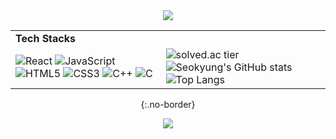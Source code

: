 <div align="center">
  <img src="https://capsule-render.vercel.app/api?section=header&type=waving&color=timeGradient&height=270&text=Welcome!🙌&fontSize=60&fontAlign=75&fontAlignY=33&desc=I'm%20Seokyung,%20FE%20Developer👩🏻‍💻&descSize=42&descAlign=63&descAlignY=55" />
  
  | | |
  | --- | --- |
  | **Tech Stacks** | |
  | ![React](https://img.shields.io/badge/React-61DAFB?style=flat&logo=React&logoColor=white) ![JavaScript](https://img.shields.io/badge/JavaScript-F7DF1E?style=flat&logo=JavaScript&logoColor=white) ![HTML5](https://img.shields.io/badge/HTML5-E34F26?style=flat&logo=HTML5&logoColor=white) ![CSS3](https://img.shields.io/badge/CSS3-1572B6?style=flat&logo=CSS3&logoColor=white) ![C++](https://img.shields.io/badge/C++-00599C?style=flat&logo=C%2B%2B&logoColor=white) ![C](https://img.shields.io/badge/C-A8B9CC?style=flat&logo=C&logoColor=white) | ![solved.ac tier](http://mazassumnida.wtf/api/generate_badge?boj=xuejd17) ![Seokyung's GitHub stats](https://github-readme-stats.vercel.app/api?username=Seokyung&theme=dark&show_icons=true) ![Top Langs](https://github-readme-stats.vercel.app/api/top-langs/?username=Seokyung&theme=dark&layout=compact) |
  {:.no-border}

  
  <img src="https://capsule-render.vercel.app/api?section=footer&type=waving&color=timeGradient&height=200" />
</div>

<!--
**Seokyung/Seokyung** is a ✨ _special_ ✨ repository because its `README.md` (this file) appears on your GitHub profile.

Here are some ideas to get you started:

- 🔭 I’m currently working on ...
- 🌱 I’m currently learning ...
- 👯 I’m looking to collaborate on ...
- 🤔 I’m looking for help with ...
- 💬 Ask me about ...
- 📫 How to reach me: ...
- 😄 Pronouns: ...
- ⚡ Fun fact: ...
-->
